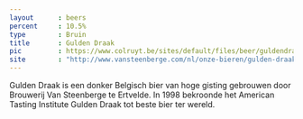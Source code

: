 ```yaml
---
layout      : beers
percent     : 10.5%
type        : Bruin
title       : Gulden Draak
pic         : https://www.colruyt.be/sites/default/files/beer/guldendraak.jpg
site        : "http://www.vansteenberge.com/nl/onze-bieren/gulden-draak/"
---
```



Gulden Draak is een donker Belgisch bier van hoge gisting gebrouwen door Brouwerij Van Steenberge te Ertvelde. In 1998 bekroonde het American Tasting Institute Gulden Draak tot beste bier ter wereld.
